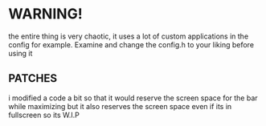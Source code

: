 # WARNING!
the entire thing is very chaotic, it uses a lot of custom applications in the config for example. Examine and change the config.h to your liking before using it

## PATCHES
i modified a code a bit so that it would reserve the screen space for the bar while maximizing but it also reserves the screen space even if its in fullscreen so its W.I.P

